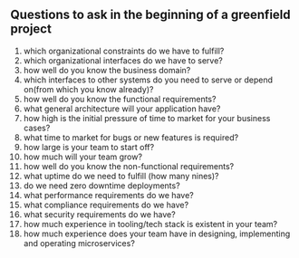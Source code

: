 ## Questions to ask in the beginning of a greenfield project

1. which organizational constraints do we have to fulfill?
1. which organizational interfaces do we have to serve?
1. how well do you know the business domain?
1. which interfaces to other systems do you need to serve or depend on(from which you know already)?
1. how well do you know the functional requirements?
1. what general architecture will your application have?
1. how high is the initial pressure of time to market for your business cases?
1. what time to market for bugs or new features is required?
1. how large is your team to start off?
1. how much will your team grow?
1. how well do you know the non-functional requirements?
1. what uptime do we need to fulfill (how many nines)?
1. do we need zero downtime deployments?
1. what performance requirements do we have?
1. what compliance requirements do we have?
1. what security requirements do we have?
1. how much experience in tooling/tech stack is existent in your team? 
1. how much experience does your team have in designing, implementing and operating microservices?
